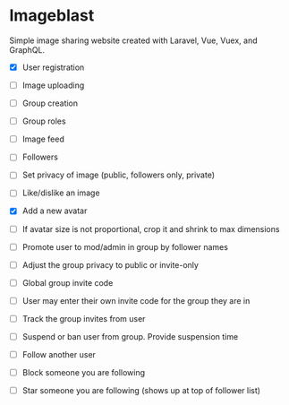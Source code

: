 # Imageblast

Simple image sharing website created with Laravel, Vue, Vuex, and GraphQL.

- [x] User registration
- [ ] Image uploading
- [ ] Group creation
- [ ] Group roles
- [ ] Image feed
- [ ] Followers

- [ ] Set privacy of image (public, followers only, private)
- [ ] Like/dislike an image
- [x] Add a new avatar
- [ ] If avatar size is not proportional, crop it and shrink to max dimensions
- [ ] Promote user to mod/admin in group by follower names
- [ ] Adjust the group privacy to public or invite-only
- [ ] Global group invite code
- [ ] User may enter their own invite code for the group they are in
- [ ] Track the group invites from user
- [ ] Suspend or ban user from group. Provide suspension time
- [ ] Follow another user
- [ ] Block someone you are following
- [ ] Star someone you are following (shows up at top of follower list)

